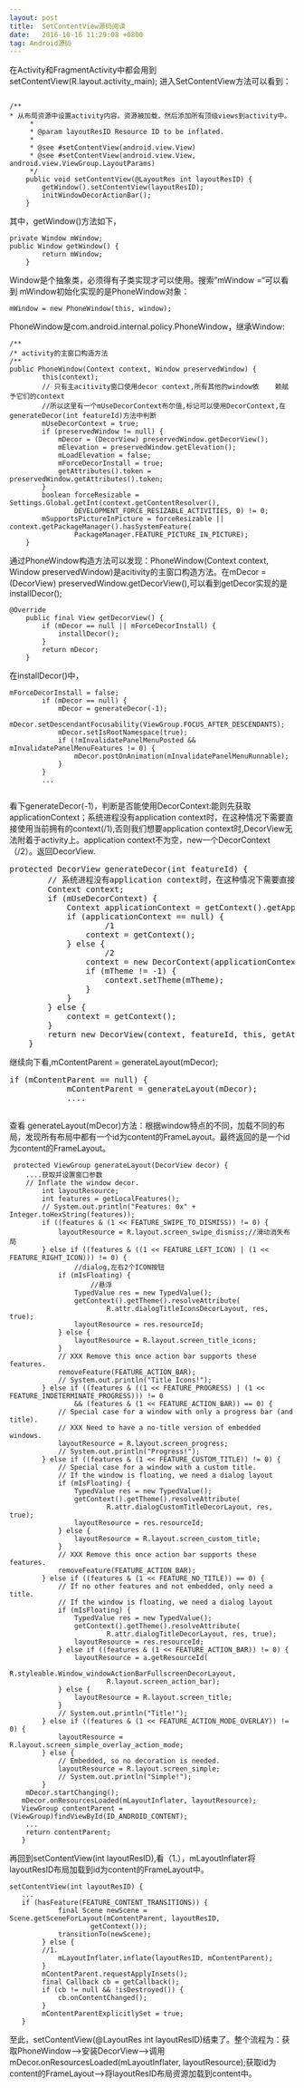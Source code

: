 ```yaml
---
layout: post
title:  SetContentView源码阅读
date:   2016-10-16 11:29:08 +0800
tag: Android源码
---
```

在Activity和FragmentActivity中都会用到setContentView(R.layout.activity_main);
进入SetContentView方法可以看到：
<pre><code>
/**
* 从布局资源中设置activity内容。资源被加载，然后添加所有顶级views到activity中。
     *
     * @param layoutResID Resource ID to be inflated.
     *
     * @see #setContentView(android.view.View)
     * @see #setContentView(android.view.View, android.view.ViewGroup.LayoutParams)
     */
    public void setContentView(@LayoutRes int layoutResID) {
        getWindow().setContentView(layoutResID);
        initWindowDecorActionBar();
    }
</code></pre>

其中，getWindow()方法如下，
<pre><code>private Window mWindow;
public Window getWindow() {
        return mWindow;
    }
</code></pre>
Window是个抽象类，必须得有子类实现才可以使用。搜索”mWindow =“可以看到
mWindow初始化实现的是PhoneWindow对象：
<pre><code>mWindow = new PhoneWindow(this, window);</code></pre>
PhoneWindow是com.android.internal.policy.PhoneWindow，继承Window:
<pre><code>/**
/* activity的主窗口构造方法
/**
public PhoneWindow(Context context, Window preservedWindow) {
        this(context);
        // 只有主acitivity窗口使用decor context,所有其他的window依    赖赋予它们的context
        //所以这里有一个mUseDecorContext布尔值,标记可以使用DecorContext,在generateDecor(int featureId)方法中判断
        mUseDecorContext = true;
        if (preservedWindow != null) {
            mDecor = (DecorView) preservedWindow.getDecorView();
            mElevation = preservedWindow.getElevation();
            mLoadElevation = false;
            mForceDecorInstall = true;
            getAttributes().token = preservedWindow.getAttributes().token;
        }
        boolean forceResizable = Settings.Global.getInt(context.getContentResolver(),
                DEVELOPMENT_FORCE_RESIZABLE_ACTIVITIES, 0) != 0;
        mSupportsPictureInPicture = forceResizable || context.getPackageManager().hasSystemFeature(
                PackageManager.FEATURE_PICTURE_IN_PICTURE);
    }</code></pre>
    
通过PhoneWindow构造方法可以发现：PhoneWindow(Context context, Window preservedWindow)是acitivity的主窗口构造方法。在mDecor = (DecorView) preservedWindow.getDecorView(),可以看到getDecor实现的是installDecor();

<pre><code>@Override
    public final View getDecorView() {
        if (mDecor == null || mForceDecorInstall) {
            installDecor();
        }
        return mDecor;
    }</code></pre>
    
在installDecor()中，
<pre><code>mForceDecorInstall = false;
        if (mDecor == null) {
            mDecor = generateDecor(-1);
            mDecor.setDescendantFocusability(ViewGroup.FOCUS_AFTER_DESCENDANTS);
            mDecor.setIsRootNamespace(true);
            if (!mInvalidatePanelMenuPosted && mInvalidatePanelMenuFeatures != 0) {
                mDecor.postOnAnimation(mInvalidatePanelMenuRunnable);
            }
        }
        ...
        </code></pre>
看下generateDecor(-1)，判断是否能使用DecorContext:能则先获取applicationContext；系统进程没有application context时，在这种情况下需要直接使用当前拥有的context(/1),否则我们想要application context时,DecorView无法附着于activity上。application context不为空，new一个DecorContext（/2）。返回DecorView.
<pre><code></code>protected DecorView generateDecor(int featureId) {
        // 系统进程没有application context时，在这种情况下需要直接使用当前拥有的context,不然我们想要application context时,DecorView无法附着于activity上。
        Context context;
        if (mUseDecorContext) {
            Context applicationContext = getContext().getApplicationContext();
            if (applicationContext == null) {
            		/1
                context = getContext();
            } else {
            		/2
                context = new DecorContext(applicationContext, getContext().getResources());
                if (mTheme != -1) {
                    context.setTheme(mTheme);
                }
            }
        } else {
            context = getContext();
        }
        return new DecorView(context, featureId, this, getAttributes());
    }</pre>
 
    
    
继续向下看,mContentParent = generateLayout(mDecor);

 <pre><code></code>if (mContentParent == null) {
            mContentParent = generateLayout(mDecor);
            ....
            </code></pre>
            
查看 generateLayout(mDecor)方法：根据window特点的不同，加载不同的布局，发现所有布局中都有一个id为content的FrameLayout。最终返回的是一个id为content的FrameLayout。
<pre><code> protected ViewGroup generateLayout(DecorView decor) {
   	....获取并设置窗口参数
   	// Inflate the window decor.
        int layoutResource;
        int features = getLocalFeatures();
        // System.out.println("Features: 0x" + Integer.toHexString(features));
        if ((features & (1 << FEATURE_SWIPE_TO_DISMISS)) != 0) {
            layoutResource = R.layout.screen_swipe_dismiss;//滑动消失布局
        } else if ((features & ((1 << FEATURE_LEFT_ICON) | (1 << FEATURE_RIGHT_ICON))) != 0) {
        		//dialog,左右2个ICON按钮
            if (mIsFloating) {
            		//悬浮
                TypedValue res = new TypedValue();
                getContext().getTheme().resolveAttribute(
                        R.attr.dialogTitleIconsDecorLayout, res, true);
                layoutResource = res.resourceId;
            } else {
                layoutResource = R.layout.screen_title_icons;
            }
            // XXX Remove this once action bar supports these features.
            removeFeature(FEATURE_ACTION_BAR);
            // System.out.println("Title Icons!");
        } else if ((features & ((1 << FEATURE_PROGRESS) | (1 << FEATURE_INDETERMINATE_PROGRESS))) != 0
                && (features & (1 << FEATURE_ACTION_BAR)) == 0) {
            // Special case for a window with only a progress bar (and title).
            // XXX Need to have a no-title version of embedded windows.
            layoutResource = R.layout.screen_progress;
            // System.out.println("Progress!");
        } else if ((features & (1 << FEATURE_CUSTOM_TITLE)) != 0) {
            // Special case for a window with a custom title.
            // If the window is floating, we need a dialog layout
            if (mIsFloating) {
                TypedValue res = new TypedValue();
                getContext().getTheme().resolveAttribute(
                        R.attr.dialogCustomTitleDecorLayout, res, true);
                layoutResource = res.resourceId;
            } else {
                layoutResource = R.layout.screen_custom_title;
            }
            // XXX Remove this once action bar supports these features.
            removeFeature(FEATURE_ACTION_BAR);
        } else if ((features & (1 << FEATURE_NO_TITLE)) == 0) {
            // If no other features and not embedded, only need a title.
            // If the window is floating, we need a dialog layout
            if (mIsFloating) {
                TypedValue res = new TypedValue();
                getContext().getTheme().resolveAttribute(
                        R.attr.dialogTitleDecorLayout, res, true);
                layoutResource = res.resourceId;
            } else if ((features & (1 << FEATURE_ACTION_BAR)) != 0) {
                layoutResource = a.getResourceId(
                        R.styleable.Window_windowActionBarFullscreenDecorLayout,
                        R.layout.screen_action_bar);
            } else {
                layoutResource = R.layout.screen_title;
            }
            // System.out.println("Title!");
        } else if ((features & (1 << FEATURE_ACTION_MODE_OVERLAY)) != 0) {
            layoutResource = R.layout.screen_simple_overlay_action_mode;
        } else {
            // Embedded, so no decoration is needed.
            layoutResource = R.layout.screen_simple;
            // System.out.println("Simple!");
        }
   	mDecor.startChanging();
   mDecor.onResourcesLoaded(mLayoutInflater, layoutResource);
   ViewGroup contentParent = (ViewGroup)findViewById(ID_ANDROID_CONTENT);
   	...
   	return contentParent;
   }
</code></pre>
再回到setContentView(int layoutResID),看（1.），mLayoutInflater将layoutResID布局加载到id为content的FrameLayout中。
<pre><code>setContentView(int layoutResID) {
   ...
   if (hasFeature(FEATURE_CONTENT_TRANSITIONS)) {
            final Scene newScene = Scene.getSceneForLayout(mContentParent, layoutResID,
                    getContext());
            transitionTo(newScene);
        } else {
        //1.
            mLayoutInflater.inflate(layoutResID, mContentParent);
        }
        mContentParent.requestApplyInsets();
        final Callback cb = getCallback();
        if (cb != null && !isDestroyed()) {
            cb.onContentChanged();
        }
        mContentParentExplicitlySet = true;
   }</code></pre> 
至此，setContentView(@LayoutRes int layoutResID)结束了。整个流程为：获取PhoneWindow-->安装DecorView-->调用mDecor.onResourcesLoaded(mLayoutInflater, layoutResource);获取id为content的FrameLayout-->将layoutResID布局资源加载到content中。
